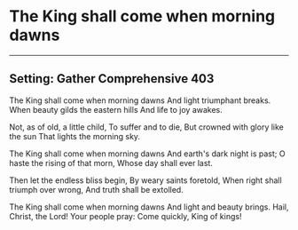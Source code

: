 # The King shall come when morning dawns

***

## Setting: Gather Comprehensive 403

The King shall come when morning dawns
And light triumphant breaks.
When beauty gilds the eastern hills
And life to joy awakes.

Not, as of old, a little child,
To suffer and to die,
But crowned with glory like the sun
That lights the morning sky.

The King shall come when morning dawns
And earth's dark night is past;
O haste the rising of that morn,
Whose day shall ever last.

Then let the endless bliss begin,
By weary saints foretold,
When right shall triumph over wrong,
And truth shall be extolled.

The King shall come when morning dawns
And light and beauty brings.
Hail, Christ, the Lord! Your people pray:
Come quickly, King of kings!


